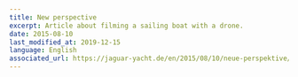```yaml
---
title: New perspective
excerpt: Article about filming a sailing boat with a drone.
date: 2015-08-10
last_modified_at: 2019-12-15
language: English
associated_url: https://jaguar-yacht.de/en/2015/08/10/neue-perspektive/
---
```

